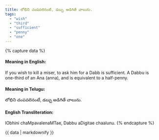 ```yaml
---
title: లోభిని చంపవలెనంటే, డబ్బు అడిగితే చాలును.
tags:
  - "wish"
  - "third"
  - "sufficient"
  - "penny"
  - "one"
---
```


{% capture data %}
#### Meaning in English:
If you wish to kill a miser, to ask him for a Dabb is sufficient.
A Dabbu is one-third of an Ana (anna), and is equivalent to a half-penny.

#### Meaning in Telugu:
లోభిని చంపవలెనంటే, డబ్బు అడిగితే చాలును.

#### English Transliteration:
lObhini chaMpavalenaMTae, Dabbu aDigitae chaalunu.
{% endcapture %}

{{ data | markdownify }}

